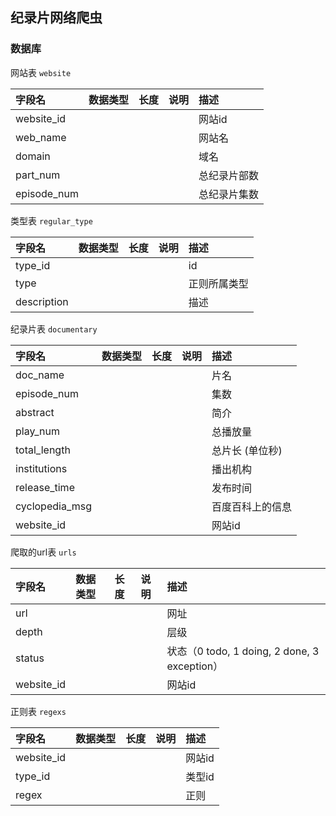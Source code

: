 纪录片网络爬虫
-------

### 数据库 ###

网站表  `website`

| 字段名              | 数据类型| 长度 | 说明       | 描述 |
|:-------------------|:-------|:----|:----------|:----|
|website_id|||| 网站id |
|web_name| | | | 网站名|
|domain|||| 域名 |
|part_num||||总纪录片部数|
|episode_num||||总纪录片集数|

类型表 `regular_type`

| 字段名              | 数据类型| 长度 | 说明       | 描述 |
|:-------------------|:-------|:----|:----------|:----|
|type_id||||id|
|type||||正则所属类型|
|description||||描述|

纪录片表 `documentary`

| 字段名              | 数据类型| 长度 | 说明       | 描述 |
|:-------------------|:-------|:----|:----------|:----|
|doc_name||||片名|
|episode_num||||集数|
|abstract||||简介|
|play_num||||总播放量|
|total_length||||总片长 (单位秒)|
|institutions||||播出机构|
|release_time||||发布时间|
|cyclopedia_msg||||百度百科上的信息|
|website_id||||网站id|

爬取的url表 `urls`

| 字段名              | 数据类型| 长度 | 说明       | 描述 |
|:-------------------|:-------|:----|:----------|:----|
|url||||网址|
|depth||||层级|
|status||||状态（0 todo, 1 doing, 2 done, 3 exception）|
|website_id||||网站id|

正则表 `regexs`

| 字段名              | 数据类型| 长度 | 说明       | 描述 |
|:-------------------|:-------|:----|:----------|:----|
|website_id||||网站id|
|type_id|||| 类型id|
|regex|||| 正则 |

